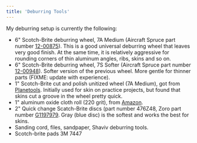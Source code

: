 ```yaml
---
title: 'Deburring Tools'
---
```


My deburring setup is currently the following:

- 6" Scotch-Brite deburring wheel, 7A Medium (Aircraft Spruce part number [12-00875](https://www.aircraftspruce.com/catalog/topages/scotchdeburrwheel.php)). This is a good universal deburring wheel that leaves very good finish. At the same time, it is relatively aggressive for rounding corners of thin aluminum angles, ribs, skins and so on.
- 6" Scotch-Brite deburring wheel, 7S Softer (Aircraft Spruce part number [12-00948](https://www.aircraftspruce.com/catalog/topages/scotchdeburrwheel.php)). Softer version of the previous wheel. More gentle for thinner parts (FIXME: update with experience).
- 1" Scotch-Brite cut and polish unitized wheel (7A Medium), got from [Planetools](https://planetools.com/). Initially used for skin on practice projects, but found that skins cut a groove in the wheel pretty quick.
- 1" aluminum oxide cloth roll (220 grit), from [Amazon](https://www.amazon.com/gp/product/B07D5KVWHD).
- 2" Quick change Scatch-Brite discs (part number 476Z48, Zoro part number [G1197979](https://www.zoro.com/scotch-brite-quick-change-disc-non-woven-8-dia-476z48/i/G1197979). Gray (blue disc) is the softest and works the best for skins.
- Sanding cord, files, sandpaper, Shaviv deburring tools.
- Scotch-brite pads 3M 7447
